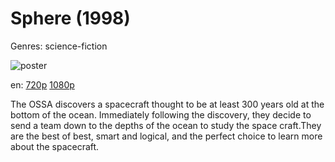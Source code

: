 # Sphere (1998)

Genres: science-fiction

![poster](http://image.tmdb.org/t/p/w500/gdE7gO5NrziMuPBVpOdnlPQcBs4.jpg)

en:
  [720p](magnet:?xt=urn:btih:FDB0C6DBA1ED16E035274F15C35B8A77E5F6839D&tr=udp://glotorrents.pw:6969/announce&tr=udp://tracker.opentrackr.org:1337/announce&tr=udp://torrent.gresille.org:80/announce&tr=udp://tracker.openbittorrent.com:80&tr=udp://tracker.coppersurfer.tk:6969&tr=udp://tracker.leechers-paradise.org:6969&tr=udp://p4p.arenabg.ch:1337&tr=udp://tracker.internetwarriors.net:1337)
  [1080p](magnet:?xt=urn:btih:DC411DC2FD831E9B6F60D50469A6CE405DC122A7&tr=udp://glotorrents.pw:6969/announce&tr=udp://tracker.opentrackr.org:1337/announce&tr=udp://torrent.gresille.org:80/announce&tr=udp://tracker.openbittorrent.com:80&tr=udp://tracker.coppersurfer.tk:6969&tr=udp://tracker.leechers-paradise.org:6969&tr=udp://p4p.arenabg.ch:1337&tr=udp://tracker.internetwarriors.net:1337)
  


The OSSA discovers a spacecraft thought to be at least 300 years old at the bottom of the ocean. Immediately following the discovery, they decide to send a team down to the depths of the ocean to study the space craft.They are the best of best, smart and logical, and the perfect choice to learn more about the spacecraft.